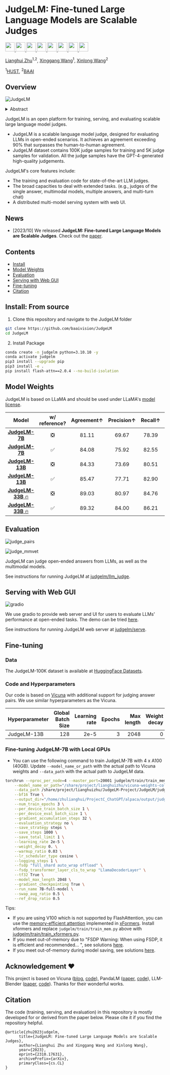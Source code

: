 # JudgeLM: Fine-tuned Large Language Models are Scalable Judges


<a target="_blank" href="https://arxiv.org/abs/2310.17631">
<img style="height:22pt" src="https://img.shields.io/badge/-Paper-black?style=flat&logo=arxiv">
</a>
<a target="_blank" href="https://https://github.com/baaivision/JudgeLM">
<img style="height:22pt" src="https://img.shields.io/badge/-Code-green?style=flat&logo=github">
</a>
<a target="_blank" href="http://218.91.113.230:9004/">
<img style="height:22pt" src="https://img.shields.io/badge/🤖 Demo-20B2AA?style=flat">
</a>
<a target="_blank" href="https://huggingface.co/datasets/BAAI/JudgeLM-100K">
<img style="height:22pt" src="https://img.shields.io/badge/-🤗%20Dataset-red?style=flat">
</a>
<a target="_blank" href="https://huggingface.co/BAAI/JudgeLM-7B-v1.0">
<img style="height:22pt" src="https://img.shields.io/badge/-🤗%20Models (7B)-red?style=flat">
</a>
<a target="_blank" href="https://huggingface.co/BAAI/JudgeLM-13B-v1.0">
<img style="height:22pt" src="https://img.shields.io/badge/-🤗%20(13B)-red?style=flat">
</a>
<a target="_blank" href="https://huggingface.co/BAAI/JudgeLM-33B-v1.0">
<img style="height:22pt" src="https://img.shields.io/badge/-🤗%20(33B)-red?style=flat">
</a>
<a target="_blank" href="https://twitter.com/_akhaliq/status/1717718525958037799?s=61&t=Q73fac6D7gyJgMBfcxgPvA">
<img style="height:22pt" src="https://img.shields.io/badge/-Tweet-blue?style=flat&logo=twitter">
</a>
<br>

[Lianghui Zhu](https://github.com/Unrealluver)<sup>1,2</sup>, [Xinggang Wang](https://xwcv.github.io/)<sup>1</sup>, [Xinlong Wang](https://www.xloong.wang/)<sup>2</sup>
 
<sup>1</sup>[HUST](https://english.hust.edu.cn/), <sup>2</sup>[BAAI](https://www.baai.ac.cn/english.html)
 

## Overview

![JudgeLM](./assets/judgelm_v1.1.png)

<details><summary>Abstract</summary> 
Evaluating Large Language Models (LLMs) in open-ended scenarios is challenging because existing benchmarks and metrics can not measure them comprehensively. To address this problem, we propose to fine-tune LLMs as scalable judges (JudgeLM) to evaluate LLMs efficiently and effectively in open-ended benchmarks. We first propose a comprehensive, large-scale, high-quality dataset containing task seeds, LLMs-generated answers, and GPT-4-generated judgments for fine-tuning high-performance judges, as well as a new benchmark for evaluating the judges. We train JudgeLM at different scales from 7B, 13B, to 33B parameters, and conduct a systematic analysis of its capabilities and behaviors. We then analyze the key biases in fine-tuning LLM as a judge and consider them as position bias, knowledge bias, and format bias. To address these issues, JudgeLM introduces a bag of techniques including swap augmentation, reference support, and reference drop, which clearly enhance the judge's performance. JudgeLM obtains the state-of-the-art judge performance on both the existing PandaLM benchmark and our proposed new benchmark. Our JudgeLM is efficient and the JudgeLM-7B only needs 3 mins to judge 5K samples with 8 A100 GPUs. JudgeLM obtains high agreement with the teacher judge, achieving an agreement exceeding 90% that even surpasses human-to-human agreement. JudgeLM also demonstrates extended capabilities in being judges of the single answer, multimodal models, multiple answers, and multi-turn chat.
</details>

JudgeLM is an open platform for training, serving, and evaluating scalable large language model judges.
- JudgeLM is a scalable language model judge, designed for evaluating LLMs in open-ended scenarios. It achieves an agreement exceeding 90\% that surpasses the human-to-human agreement.
- JudgeLM dataset contains 100K judge samples for training and 5K judge samples for validation. All the judge samples have the GPT-4-generated high-quality judgements.

JudgeLM's core features include:
- The training and evaluation code for state-of-the-art LLM judges. 
- The broad capacities to deal with extended tasks. (e.g., judges of the single answer, multimodal models,
multiple answers, and multi-turn chat)
- A distributed multi-model serving system with web UI.

## News
- [2023/10] We released **JudgeLM: Fine-tuned Large Language Models are Scalable Judges**. Check out the [paper](https://arxiv.org/abs/2310.17631).


## Contents
- [Install](#install)
- [Model Weights](#model-weights)
- [Evaluation](#evaluation)
- [Serving with Web GUI](#serving-with-web-gui)
- [Fine-tuning](#fine-tuning)
- [Citation](#citation)

## Install: From source

1. Clone this repository and navigate to the JudgeLM folder
```bash
git clone https://github.com/baaivision/JudgeLM
cd JudgeLM
```

2. Install Package
```bash
conda create -n judgelm python=3.10.10 -y
conda activate judgelm
pip3 install --upgrade pip 
pip3 install -e .
pip install flash-attn==2.0.4 --no-build-isolation
```

## Model Weights
JudgeLM is based on LLaMA and should be used under LLaMA's [model license](https://github.com/facebookresearch/llama/blob/main/LICENSE).

|                               Model                                | w/ reference? | Agreement↑ | Precision↑ | Recall↑ |  F1↑  | Consistency↑ |
|:------------------------------------------------------------------:|:-------------:|:----------:|:----------:|:-------:|:-----:|:------------:|
|   [**JudgeLM-7B**](https://huggingface.co/BAAI/JudgeLM-7B-v1.0)    |       ❎       |   81.11    |   69.67    |  78.39  | 72.21 |    83.57     |
|   [**JudgeLM-7B**](https://huggingface.co/BAAI/JudgeLM-7B-v1.0)    |       ✅       |   84.08    |   75.92    |  82.55  | 78.28 |    84.46     |
|  [**JudgeLM-13B**](https://huggingface.co/BAAI/JudgeLM-13B-v1.0)   |       ❎       |   84.33    |   73.69    |  80.51  | 76.17 |    85.01     |
|  [**JudgeLM-13B**](https://huggingface.co/BAAI/JudgeLM-13B-v1.0)   |       ✅       |   85.47    |   77.71    |  82.90  | 79.77 |    87.23     |
| [**JudgeLM-33B** 🔥](https://huggingface.co/BAAI/JudgeLM-33B-v1.0) |       ❎       |   89.03    |   80.97    |  84.76  | 82.64 |    91.36     |
|                       [**JudgeLM-33B** 🔥](https://huggingface.co/BAAI/JudgeLM-33B-v1.0)                       |       ✅       |   89.32    |   84.00    |  86.21  | 84.98 |    92.37     |



## Evaluation


![judge_pairs](./assets/judge_pairs_v1.0.png)


![judge_mmvet](./assets/mmvet_v1.0.png)


JudgeLM can judge open-ended answers from LLMs, as well as the multimodal models.

See instructions for running JudgeLM at [judgelm/llm_judge](judgelm/llm_judge).

## Serving with Web GUI

![gradio](./assets/gradio_v1.1.png)

We use gradio to provide web server and UI for users to evaluate LLMs' performance at open-ended tasks.
The demo can be tried [here](http://218.91.113.230:9004/).

See instructions for running JudgeLM web server at [judgelm/serve](judgelm/serve).

## Fine-tuning
### Data

The JudgeLM-100K dataset is available at [HuggingFace Datasets](https://huggingface.co/datasets/BAAI/JudgeLM-100K).

### Code and Hyperparameters
Our code is based on [Vicuna](https://github.com/lm-sys/FastChat) with additional support for judging answer pairs.
We use similar hyperparameters as the Vicuna.

| Hyperparameter | Global Batch Size | Learning rate | Epochs | Max length | Weight decay |
| --- | ---: | ---: | ---: | ---: | ---: |
| JudgeLM-13B | 128 | 2e-5 | 3 | 2048 | 0 |

### Fine-tuning JudgeLM-7B with Local GPUs


- You can use the following command to train JudgeLM-7B with 4 x A100 (40GB). Update `--model_name_or_path` with the actual path to Vicuna weights and `--data_path` with the actual path to JudgeLM data.
```bash
torchrun --nproc_per_node=4 --master_port=20001 judgelm/train/train_mem.py \
    --model_name_or_path="/share/project/lianghuizhu/vicuna-weights-collection-v1.3/vicuna-7b-v1.3" \
    --data_path /share/project/lianghuizhu/JudgeLM-Project/JudgeLM/judgelm/data/JudgeLM/judgelm_train_100k.jsonl \
    --bf16 True \
    --output_dir="/home/zhulianghui/ProjectC_ChatGPT/alpaca/output/judgelm-debug-evaluator" \
    --num_train_epochs 3 \
    --per_device_train_batch_size 1 \
    --per_device_eval_batch_size 1 \
    --gradient_accumulation_steps 32 \
    --evaluation_strategy no \
    --save_strategy steps \
    --save_steps 1000 \
    --save_total_limit 1 \
    --learning_rate 2e-5 \
    --weight_decay 0. \
    --warmup_ratio 0.03 \
    --lr_scheduler_type cosine \
    --logging_steps 1 \
    --fsdp "full_shard auto_wrap offload" \
    --fsdp_transformer_layer_cls_to_wrap "LlamaDecoderLayer" \
    --tf32 True \
    --model_max_length 2048 \
    --gradient_checkpointing True \
    --run_name 7B-full-model \
    --swap_aug_ratio 0.5 \
    --ref_drop_ratio 0.5
```

Tips:
- If you are using V100 which is not supported by FlashAttention, you can use the [memory-efficient attention](https://arxiv.org/abs/2112.05682) implemented in [xFormers](https://github.com/facebookresearch/xformers). Install xformers and replace `judgelm/train/train_mem.py` above with [judgelm/train/train_xformers.py](judgelm/train/train_xformers.py).
- If you meet out-of-memory due to "FSDP Warning: When using FSDP, it is efficient and recommended... ", see solutions [here](https://github.com/huggingface/transformers/issues/24724#issuecomment-1645189539).
- If you meet out-of-memory during model saving, see solutions [here](https://github.com/pytorch/pytorch/issues/98823).

## Acknowledgement :heart:
This project is based on Vicuna ([blog](https://vicuna.lmsys.org), [code](https://github.com/lm-sys/FastChat)), PandaLM ([paper](https://arxiv.org/abs/2306.05087), [code](https://github.com/WeOpenML/PandaLM)), LLM-Blender ([paper](https://arxiv.org/abs/2306.02561), [code](https://github.com/yuchenlin/LLM-Blender)). Thanks for their wonderful works.


## Citation
The code (training, serving, and evaluation) in this repository is mostly developed for or derived from the paper below.
Please cite it if you find the repository helpful.

```
@article{zhu2023judgelm,
      title={JudgeLM: Fine-tuned Large Language Models are Scalable Judges}, 
      author={Lianghui Zhu and Xinggang Wang and Xinlong Wang},
      year={2023},
      eprint={2310.17631},
      archivePrefix={arXiv},
      primaryClass={cs.CL}
}
```
